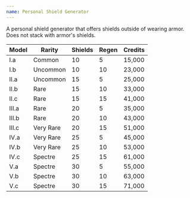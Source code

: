 ```yaml
---
name: Personal Shield Generator
---
```

A personal shield generator that offers shields outside of wearing armor. Does not stack with armor's shields.

Model | Rarity | Shields | Regen | Credits
--- | --- | --- | --- | ---
I.a | Common | 10 | 5 | 15,000
I.b | Uncommon | 10 | 10 | 23,000
II.a | Uncommon | 15 | 5 | 25,000
II.b | Rare | 15 | 10 | 33,000
II.c | Rare | 15 | 15 | 41,000
III.a | Rare | 20 | 5 | 35,000
III.b | Rare | 20 | 10 | 43,000
III.c | Very Rare | 20 | 15 | 51,000
IV.a | Very Rare | 25 | 5 | 45,000
IV.b | Very Rare | 25 | 10 | 53,000
IV.c | Spectre | 25 | 15 | 61,000
V.a | Spectre | 30 | 5 | 55,000
V.b | Spectre | 30 | 10 | 63,000
V.c | Spectre | 30 | 15 | 71,000
